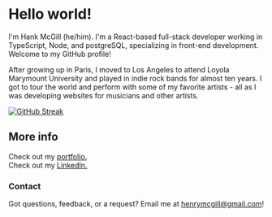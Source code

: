 # Hello world!

I'm Hank McGill (he/him).  I'm a React-based full-stack developer working in TypeScript, Node, and postgreSQL, specializing in front-end development.  Welcome to my GitHub profile!

After growing up in Paris, I moved to Los Angeles to attend Loyola Marymount University and played in indie rock bands for almost ten years.  I got to tour the world and perform with some of my favorite artists - all as I was developing websites for musicians and other artists.

[![GitHub Streak](https://streak-stats.demolab.com?user=hankfontaine&theme=great-gatsby)](https://git.io/streak-stats)

## More info

Check out my [portfolio.](https://hankfontaine.github.io/Portfolio-Project/)
<br>
Check out my [LinkedIn.](https://www.linkedin.com/in/hank-mcgill-999750184/)

### Contact
Got questions, feedback, or a request? Email me at henrymcgill@gmail.com!
